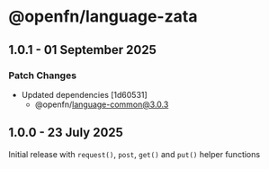 # @openfn/language-zata

## 1.0.1 - 01 September 2025

### Patch Changes

- Updated dependencies \[1d60531]
  - @openfn/language-common@3.0.3

## 1.0.0 - 23 July 2025

Initial release with `request()`, `post`, `get()` and `put()` helper functions
